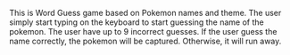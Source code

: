 
This is Word Guess game based on Pokemon names and theme. The user simply start typing on the keyboard to start guessing the name of the pokemon. The user have up to 9 incorrect guesses. If the user guess the name correctly, the pokemon will be captured. Otherwise, it will run away. 
